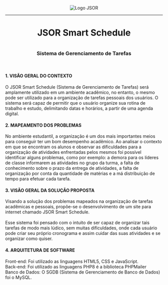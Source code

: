 <div align="center">
    <img src="https://github.com/JSOR-Smart-Schedule/Projeto_JSOR_Apresentado_08-08-2023/assets/115905335/70ad2e44-9059-438d-af12-ef8d27bd9356" alt="Logo JSOR">
</div>
<hr>
<h1 align="center">JSOR Smart Schedule<h1>
<h3 align="center">Sistema de Gerenciamento de Tarefas</h3>
<br> 
<h4>1. VISÃO GERAL DO CONTEXTO</h4>
  O JSOR Smart Schedule (Sistema de Gerenciamento de Tarefas) será amplamente
utilizado em um ambiente acadêmico, no entanto, o mesmo pode ser utilizado para a
organização de tarefas pessoais dos usuários. O sistema será capaz de permitir que o usuário
organize sua rotina de trabalho e estudo, delimitando datas e horários, a partir de uma agenda
digital.
<h4>2. MAPEAMENTO DOS PROBLEMAS</h4>
  No ambiente estudantil, a organização é um dos mais importantes meios para
conseguir ter um bom desempenho acadêmico. Ao analisar o contexto em que se encontram
os alunos e observar as dificuldades para a organização de atividades enfrentadas pelos
mesmos foi possível identificar alguns problemas, como por exemplo: a demora para os
líderes de classe informarem as atividades no grupo da turma, a falta de conhecimento sobre o
prazo da entrega de atividades, a falta de organização por conta da quantidade de matérias e a
má distribuição de tempo para efetuar cada tarefa.
<h4>3. VISÃO GERAL DA SOLUÇÃO PROPOSTA</h4>
  Visando a solução dos problemas mapeados na organização de tarefas acadêmicas e
pessoais, propõe-se o desenvolvimento de um site para internet chamado JSOR Smart
Schedule. <br> <br>
  Esse sistema foi pensado com o intuito de ser capaz de organizar tais tarefas de modo
mais lúdico, sem muitas dificuldades, onde cada usuário pode criar seu próprio cronograma e
assim cuidar das suas atividades e se organizar como quiser.
<h4>4. ARQUITETURA DE SOFTWARE</h4>
  Front-end: Foi utilizado as linguagens HTML5, CSS e JavaScript.<br>
  Back-end: Foi utilizado as linguagens PHP8 é a biblioteca PHPMailer <br>
  Banco de Dados: O SGDB (Sistema de Gerenciamento de Banco de Dados) foi o MySQL.


